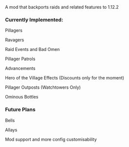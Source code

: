 A mod that backports raids and related features to 1.12.2

### Currently Implemented:

Pillagers

Ravagers

Raid Events and Bad Omen

Pillager Patrols

Advancements

Hero of the Village Effects (Discounts only for the moment)

Pillager Outposts (Watchtowers Only)

Ominous Bottles

### Future Plans

Bells

Allays

Mod support and more config customisability

